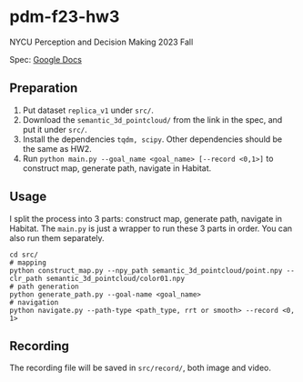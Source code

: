 # pdm-f23-hw3
NYCU Perception and Decision Making 2023 Fall

Spec: [Google Docs](https://docs.google.com/document/d/10vEbFE372HeNocKmyQws_-5Dff27dhH60boNyF-QqMk/edit?usp=sharing)

## Preparation

1. Put dataset `replica_v1` under `src/`.
2. Download the `semantic_3d_pointcloud/` from the link in the spec, and put it under `src/`.
3. Install the dependencies `tqdm, scipy`. Other dependencies should be the same as HW2.
4. Run `python main.py --goal_name <goal_name> [--record <0,1>]` to construct map, generate path, navigate in Habitat.

## Usage

I split the process into 3 parts: construct map, generate path, navigate in Habitat. The `main.py` is just a wrapper to run these 3 parts in order.  You can also run them separately.

```shell
cd src/
# mapping
python construct_map.py --npy_path semantic_3d_pointcloud/point.npy --clr_path semantic_3d_pointcloud/color01.npy
# path generation
python generate_path.py --goal-name <goal_name>
# navigation
python navigate.py --path-type <path_type, rrt or smooth> --record <0, 1>
```

## Recording

The recording file will be saved in `src/record/`, both image and video.
